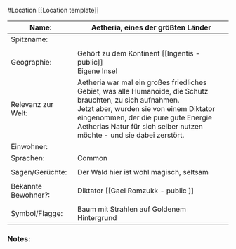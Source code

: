 #Location [[Location template]]

| Name:               | Aetheria, eines der größten Länder                                                                                                                                                                                                                                       |
| ------------------- | ------------------------------------------------------------------------------------------------------------------------------------------------------------------------------------------------------------------------------------------------------------------------ |
| Spitzname:          |                                                                                                                                                                                                                                                                          |
|                     |                                                                                                                                                                                                                                                                          |
| Geographie:         | Gehört zu dem Kontinent [[Ingentis - public]]<br>Eigene Insel                                                                                                                                                                                                            |
| Relevanz zur Welt:  | Aetheria war mal ein großes friedliches Gebiet, was alle Humanoide, die Schutz brauchten, zu sich aufnahmen.<br>Jetzt aber, wurden sie von einem Diktator eingenommen, der die pure gute Energie Aetherias Natur für sich selber nutzen möchte - und sie dabei zerstört. |
| Einwohner:          |                                                                                                                                                                                                                                                                          |
| Sprachen:           | Common                                                                                                                                                                                                                                                                   |
|                     |                                                                                                                                                                                                                                                                          |
| Sagen/Gerüchte:     | Der Wald hier ist wohl magisch, seltsam<br>                                                                                                                                                                                                                              |
|                     |                                                                                                                                                                                                                                                                          |
| Bekannte Bewohner?: | Diktator [[Gael Romzukk - public ]]                                                                                                                                                                                                                                      |
|                     |                                                                                                                                                                                                                                                                          |
| Symbol/Flagge:      | Baum mit Strahlen auf Goldenem Hintergrund                                                                                                                                                                                                                               |
### Notes:


